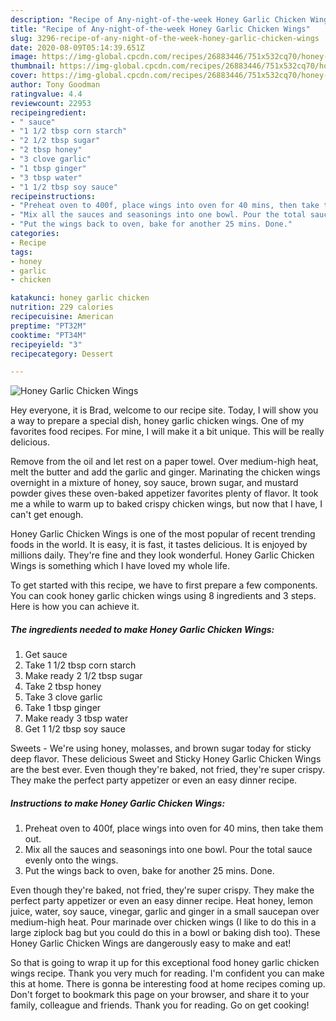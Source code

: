 ```yaml
---
description: "Recipe of Any-night-of-the-week Honey Garlic Chicken Wings"
title: "Recipe of Any-night-of-the-week Honey Garlic Chicken Wings"
slug: 3296-recipe-of-any-night-of-the-week-honey-garlic-chicken-wings
date: 2020-08-09T05:14:39.651Z
image: https://img-global.cpcdn.com/recipes/26883446/751x532cq70/honey-garlic-chicken-wings-recipe-main-photo.jpg
thumbnail: https://img-global.cpcdn.com/recipes/26883446/751x532cq70/honey-garlic-chicken-wings-recipe-main-photo.jpg
cover: https://img-global.cpcdn.com/recipes/26883446/751x532cq70/honey-garlic-chicken-wings-recipe-main-photo.jpg
author: Tony Goodman
ratingvalue: 4.4
reviewcount: 22953
recipeingredient:
- " sauce"
- "1 1/2 tbsp corn starch"
- "2 1/2 tbsp sugar"
- "2 tbsp honey"
- "3 clove garlic"
- "1 tbsp ginger"
- "3 tbsp water"
- "1 1/2 tbsp soy sauce"
recipeinstructions:
- "Preheat oven to 400f, place wings into oven for 40 mins, then take them out."
- "Mix all the sauces and seasonings into one bowl. Pour the total sauce evenly onto the wings."
- "Put the wings back to oven, bake for another 25 mins. Done."
categories:
- Recipe
tags:
- honey
- garlic
- chicken

katakunci: honey garlic chicken 
nutrition: 229 calories
recipecuisine: American
preptime: "PT32M"
cooktime: "PT34M"
recipeyield: "3"
recipecategory: Dessert

---
```



![Honey Garlic Chicken Wings](https://img-global.cpcdn.com/recipes/26883446/751x532cq70/honey-garlic-chicken-wings-recipe-main-photo.jpg)

Hey everyone, it is Brad, welcome to our recipe site. Today, I will show you a way to prepare a special dish, honey garlic chicken wings. One of my favorites food recipes. For mine, I will make it a bit unique. This will be really delicious.

Remove from the oil and let rest on a paper towel. Over medium-high heat, melt the butter and add the garlic and ginger. Marinating the chicken wings overnight in a mixture of honey, soy sauce, brown sugar, and mustard powder gives these oven-baked appetizer favorites plenty of flavor. It took me a while to warm up to baked crispy chicken wings, but now that I have, I can&#39;t get enough.

Honey Garlic Chicken Wings is one of the most popular of recent trending foods in the world. It is easy, it is fast, it tastes delicious. It is enjoyed by millions daily. They're fine and they look wonderful. Honey Garlic Chicken Wings is something which I have loved my whole life.


To get started with this recipe, we have to first prepare a few components. You can cook honey garlic chicken wings using 8 ingredients and 3 steps. Here is how you can achieve it.

<!--inarticleads1-->

##### The ingredients needed to make Honey Garlic Chicken Wings:

1. Get  sauce
1. Take 1 1/2 tbsp corn starch
1. Make ready 2 1/2 tbsp sugar
1. Take 2 tbsp honey
1. Take 3 clove garlic
1. Take 1 tbsp ginger
1. Make ready 3 tbsp water
1. Get 1 1/2 tbsp soy sauce


Sweets - We&#39;re using honey, molasses, and brown sugar today for sticky deep flavor. These delicious Sweet and Sticky Honey Garlic Chicken Wings are the best ever. Even though they&#39;re baked, not fried, they&#39;re super crispy. They make the perfect party appetizer or even an easy dinner recipe. 

<!--inarticleads2-->

##### Instructions to make Honey Garlic Chicken Wings:

1. Preheat oven to 400f, place wings into oven for 40 mins, then take them out.
1. Mix all the sauces and seasonings into one bowl. Pour the total sauce evenly onto the wings.
1. Put the wings back to oven, bake for another 25 mins. Done.


Even though they&#39;re baked, not fried, they&#39;re super crispy. They make the perfect party appetizer or even an easy dinner recipe. Heat honey, lemon juice, water, soy sauce, vinegar, garlic and ginger in a small saucepan over medium-high heat. Pour marinade over chicken wings (I like to do this in a large ziplock bag but you could do this in a bowl or baking dish too). These Honey Garlic Chicken Wings are dangerously easy to make and eat! 

So that is going to wrap it up for this exceptional food honey garlic chicken wings recipe. Thank you very much for reading. I'm confident you can make this at home. There is gonna be interesting food at home recipes coming up. Don't forget to bookmark this page on your browser, and share it to your family, colleague and friends. Thank you for reading. Go on get cooking!
